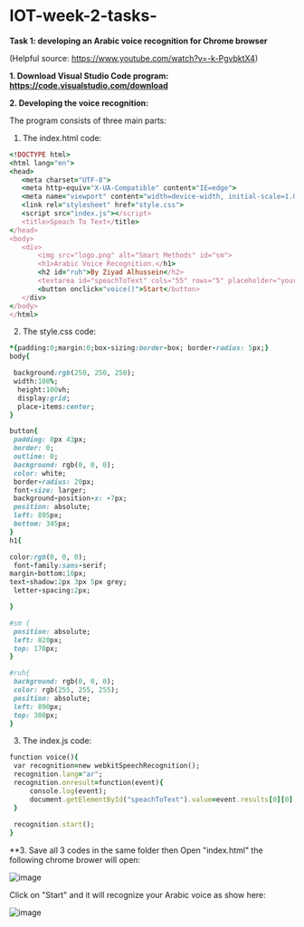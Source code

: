 # IOT-week-2-tasks-
**Task 1: developing an Arabic voice recognition for Chrome browser**

(Helpful source: https://www.youtube.com/watch?v=-k-PgvbktX4) 

**1. Download Visual Studio Code program: https://code.visualstudio.com/download**

**2. Developing the voice recognition:**

The program consists of three main parts:

 1) The index.html code:
 
 ```ruby
<!DOCTYPE html>
<html lang="en">
<head>
    <meta charset="UTF-8">
    <meta http-equiv="X-UA-Compatible" content="IE=edge">
    <meta name="viewport" content="width=device-width, initial-scale=1.0">
    <link rel="stylesheet" href="style.css">
    <script src="index.js"></script>
    <title>Speach To Text</title>
</head>
<body>
    <div>
        <img src="logo.png" alt="Smart Methods" id="sm">
        <h1>Arabic Voice Recognition.</h1>
        <h2 id="ruh">By Ziyad Alhussein</h2>
        <textarea id="speachToText" cols="55" rows="5" placeholder="your voice recognition here..."></textarea>
        <button onclick="voice()">Start</button>
    </div>
</body>
</html>
  ```
  2) The style.css code:
  
   ```ruby
*{padding:0;margin:0;box-sizing:border-box; border-radius: 5px;}
body{

    background:rgb(250, 250, 250);
    width:100%;
     height:100vh;
     display:grid;
     place-items:center;
}

button{
    padding: 8px 43px;
    border: 0;
    outline: 0;
    background: rgb(0, 0, 0);
    color: white;
    border-radius: 20px;
    font-size: larger;
    background-position-x: -7px;
    position: absolute;
    left: 895px;
    bottom: 345px;
}
h1{

   color:rgb(0, 0, 0);
    font-family:sans-serif;
   margin-bottom:10px;
   text-shadow:2px 3px 5px grey;
    letter-spacing:2px;

}

#sm {
    position: absolute;
    left: 820px;   
    top: 170px;
}

#ruh{
    background: rgb(0, 0, 0);
    color: rgb(255, 255, 255);
    position: absolute;
    left: 890px;
    top: 300px;
}
  ```
  3) The index.js code: 
  
   ```ruby
function voice(){
    var recognition=new webkitSpeechRecognition();
    recognition.lang="ar";
    recognition.onresult=function(event){
        console.log(event);
        document.getElementById("speachToText").value=event.results[0][0].transcript;
    }
        
    recognition.start();
}
  ```
  **3. Save all 3 codes in the same folder then Open "index.html" the following chrome brower will open:
  
  ![image](https://user-images.githubusercontent.com/108147030/180515885-e6928848-f9e0-4875-99ce-f9e60b93da97.png)

Click on "Start" and it will recognize your Arabic voice as show here: 

![image](https://user-images.githubusercontent.com/108147030/180516151-5bf6bcca-7e90-4de7-9d7f-3d0b17c0f198.png)

  
